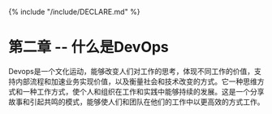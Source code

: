 {% include "/include/DECLARE.md" %}

# 第二章 -- 什么是DevOps

Devops是一个文化运动，能够改变人们对工作的思考，体现不同工作的价值，支持内部流程和加速业务实现价值，以及衡量社会和技术改变的方式。它一种思维方式和一种工作方式，使个人和组织在工作和实践中能够持续的发展。这是一个分享故事和引起共鸣的模式，能够使人们和团队在他们的工作中以更高效的方式工作。
